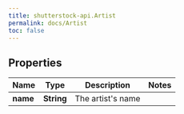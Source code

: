 ```yaml
---
title: shutterstock-api.Artist
permalink: docs/Artist
toc: false
---
```


## Properties

Name | Type | Description | Notes
------------ | ------------- | ------------- | -------------
**name** | **String** | The artist&#39;s name | 


